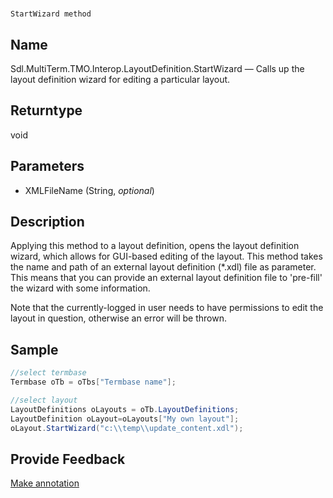 

# 
    StartWizard method



## Name

Sdl.MultiTerm.TMO.Interop.LayoutDefinition.StartWizard —          Calls up the layout definition wizard for editing a particular layout.



## Returntype

void



## Parameters

* XMLFileName (String, *optional*)




## Description



Applying this method to a layout definition, opens the layout definition wizard, which allows for GUI-based editing of the layout. This method takes the name and path of an external layout definition (\*.xdl) file as parameter. This means that you can provide an external layout definition file to 'pre-fill' the wizard with some information.

Note that the currently-logged in user needs to have permissions to edit the layout in question, otherwise an error will be thrown.



## Sample


```cs
//select termbase
Termbase oTb = oTbs["Termbase name"];

//select layout
LayoutDefinitions oLayouts = oTb.LayoutDefinitions;
LayoutDefinition oLayout=oLayouts["My own layout"];
oLayout.StartWizard("c:\\temp\\update_content.xdl");
```



## Provide Feedback

[Make annotation](mailto:sdk-feedback@sdl.com&amp;subject=Reference%20for%20Sdl.MultiTerm.TMO.Interop.LayoutDefinition.StartWizard)

